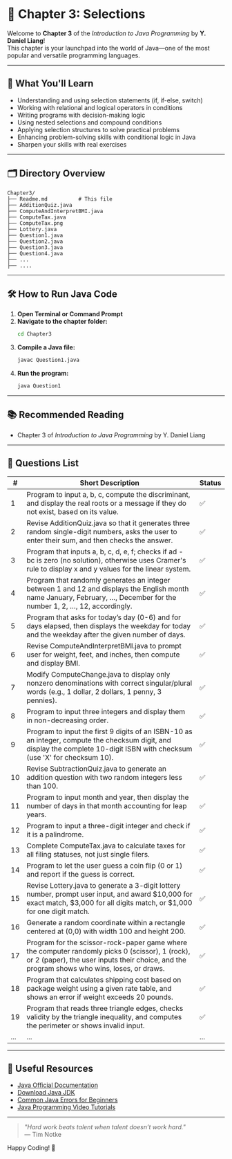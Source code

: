 # 🌟 Chapter 3: Selections

Welcome to **Chapter 3** of the _Introduction to Java Programming_ by **Y. Daniel Liang**!  
This chapter is your launchpad into the world of Java—one of the most popular and versatile programming languages.

---

## 🚀 What You'll Learn

- Understanding and using selection statements (if, if-else, switch)
- Working with relational and logical operators in conditions
- Writing programs with decision-making logic
- Using nested selections and compound conditions
- Applying selection structures to solve practical problems
- Enhancing problem-solving skills with conditional logic in Java
- Sharpen your skills with real exercises

---

## 🗂️ Directory Overview

```
Chapter3/
├── Readme.md          # This file
├── AdditionQuiz.java
├── ComputeAndInterpretBMI.java
├── ComputeTax.java
├── ComputeTax.png
├── Lottery.java
├── Question1.java
├── Question2.java
├── Question3.java
├── Question4.java
├── ...
├── ....
```

---

## 🛠️ How to Run Java Code

1. **Open Terminal or Command Prompt**
2. **Navigate to the chapter folder:**
   ```bash
   cd Chapter3
   ```
3. **Compile a Java file:**
   ```bash
   javac Question1.java
   ```
4. **Run the program:**
   ```bash
   java Question1
   ```

---

## 📚 Recommended Reading

- Chapter 3 of _Introduction to Java Programming_ by Y. Daniel Liang

---

## 📝 Questions List

| #  | Short Description                                                                                       | Status   |
|----|---------------------------------------------------------------------------------------------------------|----------|
| 1  | Program to input a, b, c, compute the discriminant, and display the real roots or a message if they do not exist, based on its value.                  | ✅      |
| 2  | Revise AdditionQuiz.java so that it generates three random single-digit numbers, asks the user to enter their sum, and then checks the answer. | ✅      |
| 3  | Program that inputs a, b, c, d, e, f; checks if ad - bc is zero (no solution), otherwise uses Cramer's rule to display x and y values for the linear system.              | ✅      |
| 4  | Program that randomly generates an integer between 1 and 12 and displays the English month name January, February, …, December for the number 1, 2, …, 12, accordingly.             | ✅      |
| 5  | Program that asks for today’s day (0-6) and for days elapsed, then displays the weekday for today and the weekday after the given number of days.  | ✅      |
| 6  | Revise ComputeAndInterpretBMI.java to prompt user for weight, feet, and inches, then compute and display BMI.      | ✅      |
| 7  | Modify ComputeChange.java to display only nonzero denominations with correct singular/plural words (e.g., 1 dollar, 2 dollars, 1 penny, 3 pennies).      | ✅      |
| 8  | Program to input three integers and display them in non-decreasing order. | ✅      |
| 9  | Program to input the first 9 digits of an ISBN-10 as an integer, compute the checksum digit, and display the complete 10-digit ISBN with checksum (use 'X' for checksum 10).| ✅      |
| 10 | Revise SubtractionQuiz.java to generate an addition question with two random integers less than 100. | ✅      |
| 11 | Program to input month and year, then display the number of days in that month accounting for leap years.  | ✅      |
| 12 | Program to input a three-digit integer and check if it is a palindrome. | ✅      |
| 13 | Complete ComputeTax.java to calculate taxes for all filing statuses, not just single filers. | ✅      |
| 14 | Program to let the user guess a coin flip (0 or 1) and report if the guess is correct. | ✅      |
| 15 | Revise Lottery.java to generate a 3-digit lottery number, prompt user input, and award $10,000 for exact match, $3,000 for all digits match, or $1,000 for one digit match.   | ✅      |
| 16 | Generate a random coordinate within a rectangle centered at (0,0) with width 100 and height 200.| ✅     |
| 17 | Program for the scissor-rock-paper game where the computer randomly picks 0 (scissor), 1 (rock), or 2 (paper), the user inputs their choice, and the program shows who wins, loses, or draws. | ✅      |
| 18 | Program that calculates shipping cost based on package weight using a given rate table, and shows an error if weight exceeds 20 pounds.   | ✅      |
| 19 | Program that reads three triangle edges, checks validity by the triangle inequality, and computes the perimeter or shows invalid input.| ✅     |
|... | ...                                                         | ...   |

---

## 🔗 Useful Resources

- [Java Official Documentation](https://docs.oracle.com/javase/tutorial/)
- [Download Java JDK](https://www.oracle.com/java/technologies/javase-jdk11-downloads.html)
- [Common Java Errors for Beginners](https://www.geeksforgeeks.org/common-java-errors-for-beginners/)
- [Java Programming Video Tutorials](https://www.youtube.com/results?search_query=java+programming+basics)

---

> _"Hard work beats talent when talent doesn’t work hard."_  
> — Tim Notke

Happy Coding! 🎉
